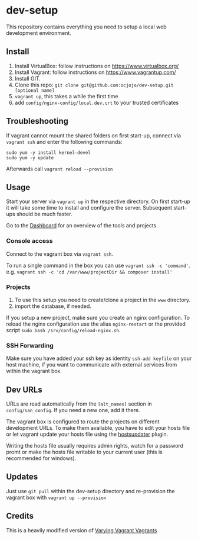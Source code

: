 # dev-setup
This repository contains everything you need to setup a local web development environment.

## Install

1. Install VirtualBox: follow instructions on https://www.virtualbox.org/
2. Install Vagrant: follow instructions on https://www.vagrantup.com/
3. Install GIT.
4. Clone this repo: `git clone git@github.com:ocjojo/dev-setup.git [optional name]`
5. `vagrant up`, this takes a while the first time
6. add `config/nginx-config/local.dev.crt` to your trusted certificates

## Troubleshooting
If vagrant cannot mount the shared folders on first start-up, connect via `vagrant ssh` and enter the following commands:
```shell
sudo yum -y install kernel-devel
sudo yum -y update
```
Afterwards call `vagrant reload --provision`

## Usage

Start your server via `vagrant up` in the respective directory.
On first start-up it will take some time to install and configure the server. Subsequent start-ups should be much faster.

Go to the [Dashboard](https://local.dev) for an overview of the tools and projects.

### Console access
Connect to the vagrant box via `vagrant ssh`.

To run a single command in the box you can use `vagrant ssh -c 'command'`.
e.g. `vagrant ssh -c 'cd /var/www/projectDir && composer install'`

### Projects

1. To use this setup you need to create/clone a project in the `www` directory.
2. import the database, if needed.

If you setup a new project, make sure you create an nginx configuration.
To reload the nginx configuration use the alias `nginx-restart` or the provided script `sudo bash /srv/config/reload-nginx.sh`.

### SSH Forwarding
Make sure you have added your ssh key as identity `ssh-add keyfile` on your host machine, if you want to communicate with external services from within the vagrant box.

## Dev URLs
URLs are read automatically from the `[alt_names]` section in `config/san_config`. If you need a new one, add it there.

The vagrant box is configured to route the projects on different development URLs. To make them available, you have to edit your hosts file or let vagrant update your hosts file using the [hostsupdater](https://github.com/cogitatio/vagrant-hostsupdater) plugin.

Writing the hosts file usually requires admin rights, watch for a password promt or make the hosts file writable to your current user (this is recommended for windows).

## Updates
Just use `git pull` within the dev-setup directory and re-provision the vagrant box with `vagrant up --provision`

## Credits
This is a heavily modified version of [Varying Vagrant Vagrants](https://github.com/Varying-Vagrant-Vagrants/VVV)
